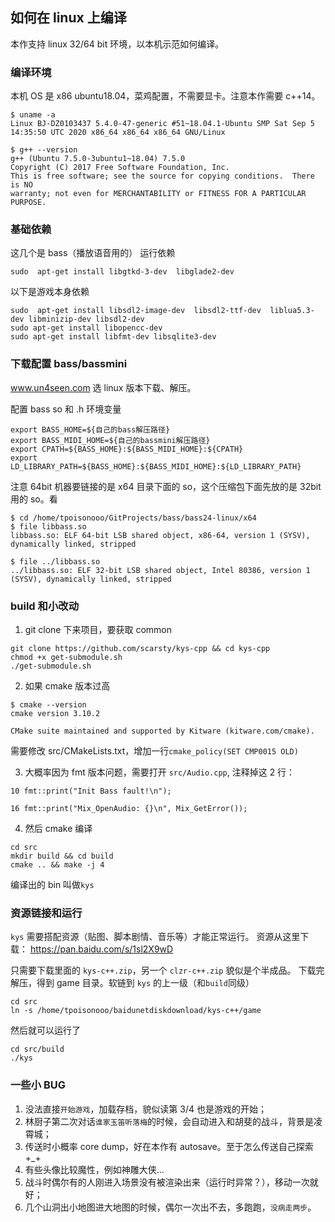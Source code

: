 ## 如何在 linux 上编译
本作支持 linux 32/64 bit 环境，以本机示范如何编译。

### 编译环境
本机 OS 是 x86 ubuntu18.04，菜鸡配置，不需要显卡。注意本作需要 c++14。
```
$ uname -a
Linux BJ-DZ0103437 5.4.0-47-generic #51~18.04.1-Ubuntu SMP Sat Sep 5 14:35:50 UTC 2020 x86_64 x86_64 x86_64 GNU/Linux

$ g++ --version
g++ (Ubuntu 7.5.0-3ubuntu1~18.04) 7.5.0
Copyright (C) 2017 Free Software Foundation, Inc.
This is free software; see the source for copying conditions.  There is NO
warranty; not even for MERCHANTABILITY or FITNESS FOR A PARTICULAR PURPOSE.
```
### 基础依赖
这几个是 bass（播放语音用的） 运行依赖
```
sudo  apt-get install libgtkd-3-dev  libglade2-dev
```

以下是游戏本身依赖
```
sudo  apt-get install libsdl2-image-dev  libsdl2-ttf-dev  liblua5.3-dev libminizip-dev libsdl2-dev
sudo apt-get install libopencc-dev
sudo apt-get install libfmt-dev libsqlite3-dev
```

### 下载配置 bass/bassmini

www.un4seen.com 选 linux 版本下载、解压。

配置 bass so 和 .h 环境变量
```
export BASS_HOME=${自己的bass解压路径}
export BASS_MIDI_HOME=${自己的bassmini解压路径}
export CPATH=${BASS_HOME}:${BASS_MIDI_HOME}:${CPATH}
export LD_LIBRARY_PATH=${BASS_HOME}:${BASS_MIDI_HOME}:${LD_LIBRARY_PATH}
```
注意 64bit 机器要链接的是 x64 目录下面的 so，这个压缩包下面先放的是 32bit 用的 so。看
```
$ cd /home/tpoisonooo/GitProjects/bass/bass24-linux/x64
$ file libbass.so 
libbass.so: ELF 64-bit LSB shared object, x86-64, version 1 (SYSV), dynamically linked, stripped

$ file ../libbass.so 
../libbass.so: ELF 32-bit LSB shared object, Intel 80386, version 1 (SYSV), dynamically linked, stripped
```

### build 和小改动

1. git clone 下来项目，要获取 common
```
git clone https://github.com/scarsty/kys-cpp && cd kys-cpp
chmod +x get-submodule.sh
./get-submodule.sh
```
2. 如果 cmake 版本过高
```
$ cmake --version
cmake version 3.10.2

CMake suite maintained and supported by Kitware (kitware.com/cmake).
```
需要修改 src/CMakeLists.txt，增加一行`cmake_policy(SET CMP0015 OLD)`

3. 大概率因为 fmt 版本问题，需要打开 `src/Audio.cpp`, 注释掉这 2 行：
```
10 fmt::print("Init Bass fault!\n");
```
```
16 fmt::print("Mix_OpenAudio: {}\n", Mix_GetError());
```

4. 然后 cmake 编译 
```
cd src
mkdir build && cd build
cmake .. && make -j 4
```

编译出的 bin 叫做`kys`

### 资源链接和运行

`kys` 需要搭配资源（贴图、脚本剧情、音乐等）才能正常运行。
资源从这里下载：
https://pan.baidu.com/s/1sl2X9wD

只需要下载里面的 `kys-c++.zip`，另一个 `clzr-c++.zip` 貌似是个半成品。
下载完解压，得到 game 目录。软链到 `kys` 的上一级（和`build`同级）
```
cd src
ln -s /home/tpoisonooo/baidunetdiskdownload/kys-c++/game
```
然后就可以运行了
```
cd src/build
./kys
```
### 一些小 BUG
1. 没法直接`开始游戏`，加载存档，貌似读第 3/4 也是游戏的开始；
2. 林厨子第二次对话`谁家玉笛听落梅`的时候，会自动进入和胡斐的战斗，背景是凌霄城；
3. 传送时小概率 core dump，好在本作有 autosave。至于怎么传送自己探索 +_+
4. 有些头像比较魔性，例如神雕大侠...
5. 战斗时偶尔有的人刚进入场景没有被渲染出来（运行时异常？），移动一次就好；
6. 几个山洞出小地图进大地图的时候，偶尔一次出不去，多跑跑，`没病走两步`。

